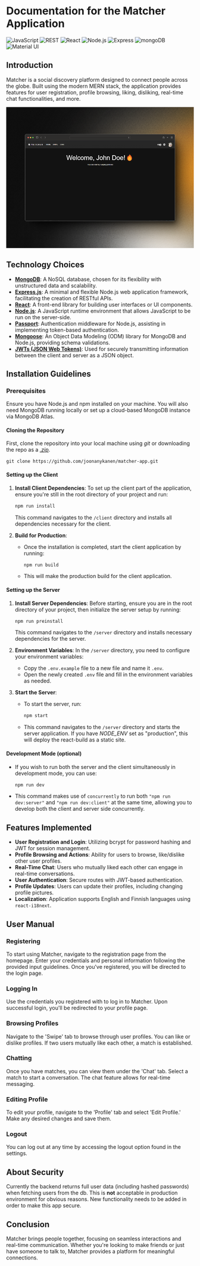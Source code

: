 # Documentation for the Matcher Application

<div >
	<img width="40" src="https://user-images.githubusercontent.com/25181517/117447155-6a868a00-af3d-11eb-9cfe-245df15c9f3f.png" alt="JavaScript" title="JavaScript"/>
	<img width="40" src="https://user-images.githubusercontent.com/25181517/192107858-fe19f043-c502-4009-8c47-476fc89718ad.png" alt="REST" title="REST"/>
	<img width="40" src="https://user-images.githubusercontent.com/25181517/183897015-94a058a6-b86e-4e42-a37f-bf92061753e5.png" alt="React" title="React"/>
	<img width="40" src="https://user-images.githubusercontent.com/25181517/183568594-85e280a7-0d7e-4d1a-9028-c8c2209e073c.png" alt="Node.js" title="Node.js"/>
	<img width="40" src="https://user-images.githubusercontent.com/25181517/183859966-a3462d8d-1bc7-4880-b353-e2cbed900ed6.png" alt="Express" title="Express"/>
	<img width="40" src="https://user-images.githubusercontent.com/25181517/182884177-d48a8579-2cd0-447a-b9a6-ffc7cb02560e.png" alt="mongoDB" title="mongoDB"/>
	<img width="40" src="https://user-images.githubusercontent.com/25181517/189716630-fe6c084c-6c66-43af-aa49-64c8aea4a5c2.png" alt="Material UI" title="Material UI"/>
</div>

## Introduction
Matcher is a social discovery platform designed to connect people across the globe. Built using the modern MERN stack, the application provides features for user registration, profile browsing, liking, disliking, real-time chat functionalities, and more.

![Matcher Index Screenshot](https://raw.githubusercontent.com/joonanykanen/matcher-app/main/screenshots/matcher-index.png)

## Technology Choices


- **[MongoDB](https://www.mongodb.com/docs/manual/)**: A NoSQL database, chosen for its flexibility with unstructured data and scalability.
- **[Express.js](https://expressjs.com/)**: A minimal and flexible Node.js web application framework, facilitating the creation of RESTful APIs.
- **[React](https://react.dev/)**: A front-end library for building user interfaces or UI components.
- **[Node.js](https://nodejs.org/en)**: A JavaScript runtime environment that allows JavaScript to be run on the server-side.
- **[Passport](https://www.passportjs.org/)**: Authentication middleware for Node.js, assisting in implementing token-based authentication.
- **[Mongoose](https://mongoosejs.com/)**: An Object Data Modeling (ODM) library for MongoDB and Node.js, providing schema validations.
- **[JWTs (JSON Web Tokens)](https://jwt.io/)**: Used for securely transmitting information between the client and server as a JSON object.

## Installation Guidelines

### Prerequisites

Ensure you have Node.js and npm installed on your machine. You will also need MongoDB running locally or set up a cloud-based MongoDB instance via MongoDB Atlas.

#### Cloning the Repository

First, clone the repository into your local machine using *git* or downloading the repo as a [*.zip*](https://github.com/joonanykanen/matcher-app/archive/refs/heads/main.zip).

```
git clone https://github.com/joonanykanen/matcher-app.git
```

#### Setting up the Client

1. **Install Client Dependencies**: To set up the client part of the application, ensure you're still in the root directory of your project and run:

   ```bash
   npm run install
   ```

   This command navigates to the `/client` directory and installs all dependencies necessary for the client.

2. **Build for Production**:
   - Once the installation is completed, start the client application by running:

     ```bash
     npm run build
     ```

   - This will make the production build for the client application.

#### Setting up the Server

1. **Install Server Dependencies**: Before starting, ensure you are in the root directory of your project, then initialize the server setup by running:

   ```bash
   npm run preinstall
   ```

   This command navigates to the `/server` directory and installs necessary dependencies for the server.

2. **Environment Variables**: In the `/server` directory, you need to configure your environment variables:
   - Copy the `.env.example` file to a new file and name it `.env`.
   - Open the newly created `.env` file and fill in the environment variables as needed.

3. **Start the Server**:
   - To start the server, run:

     ```bash
     npm start
     ```

   - This command navigates to the `/server` directory and starts the server application. If you have *NODE_ENV* set as "production", this will deploy the react-build as a static site.

#### Development Mode (optional)

- If you wish to run both the server and the client simultaneously in development mode, you can use:

  ```bash
  npm run dev
  ```

- This command makes use of `concurrently` to run both `"npm run dev:server"` and `"npm run dev:client"` at the same time, allowing you to develop both the client and server side concurrently.

## Features Implemented

- **User Registration and Login**: Utilizing bcrypt for password hashing and JWT for session management.
- **Profile Browsing and Actions**: Ability for users to browse, like/dislike other user profiles.
- **Real-Time Chat**: Users who mutually liked each other can engage in real-time conversations.
- **User Authentication**: Secure routes with JWT-based authentication.
- **Profile Updates**: Users can update their profiles, including changing profile pictures.
- **Localization**: Application supports English and Finnish languages using `react-i18next`.

## User Manual

### Registering

To start using Matcher, navigate to the registration page from the homepage. Enter your credentials and personal information following the provided input guidelines. Once you've registered, you will be directed to the login page.

### Logging In

Use the credentials you registered with to log in to Matcher. Upon successful login, you'll be redirected to your profile page.

### Browsing Profiles

Navigate to the 'Swipe' tab to browse through user profiles. You can like or dislike profiles. If two users mutually like each other, a match is established.

### Chatting

Once you have matches, you can view them under the 'Chat' tab. Select a match to start a conversation. The chat feature allows for real-time messaging.

### Editing Profile

To edit your profile, navigate to the 'Profile' tab and select 'Edit Profile.' Make any desired changes and save them.

### Logout

You can log out at any time by accessing the logout option found in the settings.

## About Security

Currently the backend returns full user data (including hashed passwords) when fetching users from the db. This is **not** acceptable in production environment for obvious reasons. New functionality needs to be added in order to make this app secure.

## Conclusion

Matcher brings people together, focusing on seamless interactions and real-time communication. Whether you're looking to make friends or just have someone to talk to, Matcher provides a platform for meaningful connections.